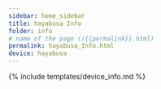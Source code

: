 ```yaml
---
sidebar: home_sidebar
title: hayabusa Info
folder: info
# name of the page (/{{permalink}}.html)
permalink: hayabusa_Info.html
device: hayabusa
---
```

{% include templates/device_info.md %}
